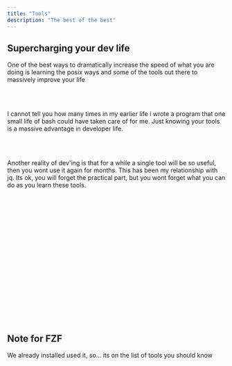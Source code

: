 ```yaml
---
title: "Tools"
description: "The best of the best"
---
```


## Supercharging your dev life
One of the best ways to dramatically increase the speed of what you are doing
is learning the posix ways and some of the tools out there to massively improve
your life

<br>
<br>

I cannot tell you how many times in my earlier life i wrote a program that one
small life of bash could have taken care of for me.  Just knowing your tools is
a massive advantage in developer life.

<br>
<br>

Another reality of dev'ing is that for a while a single tool will be so useful,
then you wont use it again for months.  This has been my relationship with jq.
Its ok, you will forget the practical part, but you wont forget what you can do
as you learn these tools.

<br>
<br>
<br>
<br>
<br>
<br>
<br>
<br>
<br>
<br>
<br>
<br>
<br>
<br>
<br>
<br>
<br>

## Note for FZF
We already installed used it, so... its on the list of tools you should know

<br>
<br>
<br>
<br>
<br>
<br>
<br>
<br>
<br>
<br>
<br>
<br>
<br>
<br>
<br>
<br>
<br>

